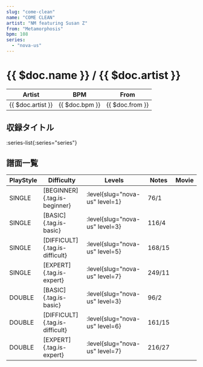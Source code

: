```yaml
---
slug: "come-clean"
name: "COME CLEAN"
artist: "NM featuring Susan Z"
from: "Metamorphosis"
bpm: 108
series:
  - "nova-us"
---
```


# {{ $doc.name }} / {{ $doc.artist }}

|Artist|BPM|From|
|------|---|----|
|{{ $doc.artist }}|{{ $doc.bpm }}|{{ $doc.from }}|

## 収録タイトル

:series-list{:series="series"}

## 譜面一覧

|PlayStyle|Difficulty|Levels|Notes|Movie|
|---------|----------|------|-----|-----|
|SINGLE|[BEGINNER]{.tag.is-beginner}|<div class="field is-grouped is-grouped-multiline"> :level{slug="nova-us" level=1}</div>|76/1||
|SINGLE|[BASIC]{.tag.is-basic}|<div class="field is-grouped is-grouped-multiline"> :level{slug="nova-us" level=3}</div>|116/4||
|SINGLE|[DIFFICULT]{.tag.is-difficult}|<div class="field is-grouped is-grouped-multiline"> :level{slug="nova-us" level=5}</div>|168/15||
|SINGLE|[EXPERT]{.tag.is-expert}|<div class="field is-grouped is-grouped-multiline"> :level{slug="nova-us" level=7}</div>|249/11||
|DOUBLE|[BASIC]{.tag.is-basic}|<div class="field is-grouped is-grouped-multiline"> :level{slug="nova-us" level=3}</div>|96/2||
|DOUBLE|[DIFFICULT]{.tag.is-difficult}|<div class="field is-grouped is-grouped-multiline"> :level{slug="nova-us" level=6}</div>|161/15||
|DOUBLE|[EXPERT]{.tag.is-expert}|<div class="field is-grouped is-grouped-multiline"> :level{slug="nova-us" level=7}</div>|216/27||

